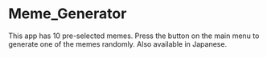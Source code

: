 # Meme_Generator

This app has 10 pre-selected memes. Press the button on the main menu to generate one of the memes randomly. Also available in Japanese.
